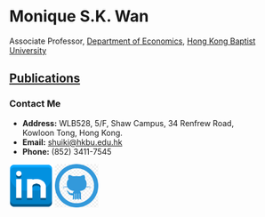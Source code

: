 # Monique S.K. Wan

Associate Professor, [Department of Economics](https://econ.hkbu.edu.hk/eng/main/Index), [Hong Kong Baptist University](https://bus.hkbu.edu.hk/eng/bus/main/Index)

## [Publications](research.md)

### Contact Me
* **Address:** WLB528, 5/F, Shaw Campus, 34 Renfrew Road,   
Kowloon Tong, Hong Kong.
* **Email:** shuiki@hkbu.edu.hk
* **Phone:** (852) 3411-7545

<a href = "https://hk.linkedin.com/in/monique-wan-93a668122"><img src = "in.png" width = "78"/></a>
<a href = "https://github.com/Monique-Wan/moniquewan/settings/pages"><img src = "github.png" width = "78"/></a>




